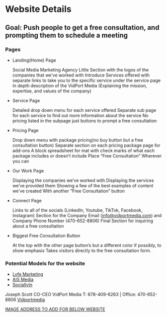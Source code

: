 # Website Details

## Goal: Push people to get a free consultation, and prompting them to schedule a meeting

### Pages

- Landing(Home) Page

    Social Media Marketing Agency
    Little Section with the logos of the companies that we’ve worked with
    Introduce Services offered with separate links to take you to the specific service under the service page
    In depth description of the VidPort Media (Explaining the mission, expertise, and values of the company)

- Service Page

    Detailed drop down menu for each service offered
    Separate sub page for each service to find out more information about the service
    No pricing listed in the subpage just buttons to prompt a free consultation

- Pricing Page

    Drop down menu with package pricing(no buy button but a free consultation button)
    Separate section on each pricing package page for add-ons
    A block spreadsheet for mat with check marks of what each package includes or doesn’t include
    Place “Free Consultation” Wherever you can

- Our Work Page 

    Displaying the companies we’ve worked with
    Displaying the services we’ve provided them
    Showing a few of the best examples of content we’ve created
    With another “Free Consultation” button

- Connect Page

    Links to all of the socials (LinkedIn, Youtube, TikTok, Facebook, Instagram)
    Section for the Company Email (info@vidportmedia.com) and Company Phone Number (470-652-8806)
    Final Section for inquiring about a free consultation

- Biggest Free Consultation Button 

    At the top with the other page button’s but a different color if possibly, to show emphasis
    Takes visitors directly to the free consultation form.


### Potential Models for the website



- [Lyfe Marketing](https://www.lyfemarketing.com)
- [AIS Media](https://aismedia.com)
- [SociallyIn](https://www.sociallyin.com/#navigation)

Joseph Scott
CO-CEO
VidPort Media
T: 678-409-6263 | Office: 470-652-8806 
[Vidportmedia](https://www.vidportmedia.com)

[IMAGE ADDRESS TO ADD FOR BELOW WEBSITE](https://static.wixstatic.com/media/749738_46be5f6701e640b88c83a0f8c902771e~mv2.png/v1/fill/w_326,h_320,al_c,q_85,usm_0.66_1.00_0.01,enc_auto/VidPortMedia_Logob.png)

